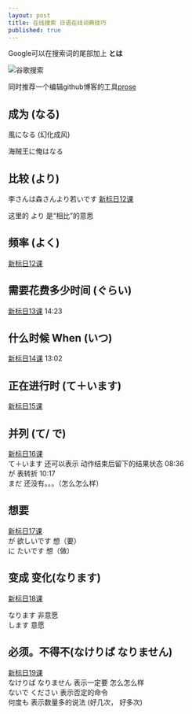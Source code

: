 ```yaml
---
layout: post
title: 在线搜索 日语在线词典技巧
published: true
---
```


Google可以在搜索词的尾部加上 **とは**


![谷歌搜索]({{site.baseurl}}/img/google_search20190817151902.png)

同时推荐一个编辑github博客的工具[prose](https://prose.io)

## 成为 (なる)
風になる (幻化成风)

海贼王に俺はなる

## 比较 (より)
李さんは森さんより若いです   [新标日12课](https://www.bilibili.com/video/av14150839/?p=14)

这里的 より 是“相比”的意思

## 频率 (よく)
[新标日12课](https://www.bilibili.com/video/av14150839/?p=14)

## 需要花费多少时间 (ぐらい) 

[新标日13课](https://www.bilibili.com/video/av14150839/?p=15)   14:23

## 什么时候 When (いつ)

[新标日14课](https://www.bilibili.com/video/av14150839/?p=16)   13:02

## 正在进行时 (て＋います)
[新标日15课](https://www.bilibili.com/video/av14150839/?p=17)

## 并列 (て/ で)
[新标日16课](https://www.bilibili.com/video/av14150839/?p=18)  
て＋います    还可以表示 动作结束后留下的结果状态 08:36  
が         表转折   10:17  
まだ        还没有。。。（怎么怎么样）  
## 想要
[新标日17课](https://www.bilibili.com/video/av14150839/?p=19)  
が 欲しいです		想（要）  
に たいです		 想（做）

## 变成 变化(なります)
[新标日18课](https://www.bilibili.com/video/av14150839/?p=20)  

なります 非意愿  
します   意愿

## 必须。不得不(なけりば  なりません)
[新标日19课](https://www.bilibili.com/video/av14150839/?p=21)  
なけりば  なりません  表示一定要 怎么怎么样  
ないで  ください  表示否定的命令  
何度も 表示数量多的说法   (好几次， 好多次)
